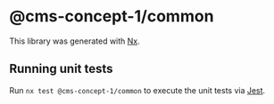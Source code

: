 # @cms-concept-1/common

This library was generated with [Nx](https://nx.dev).

## Running unit tests

Run `nx test @cms-concept-1/common` to execute the unit tests via [Jest](https://jestjs.io).
